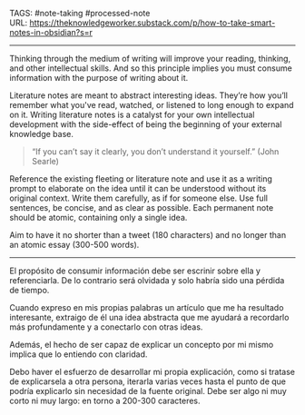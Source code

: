 TAGS: #note-taking #processed-note  
URL: https://theknowledgeworker.substack.com/p/how-to-take-smart-notes-in-obsidian?s=r  

---

Thinking through the medium of writing will improve your reading, thinking, and other intellectual skills. And so this principle implies you must consume information with the purpose of writing about it.

Literature notes are meant to abstract interesting ideas. They’re how you’ll remember what you've read, watched, or listened to long enough to expand on it. Writing literature notes is a catalyst for your own intellectual development with the side-effect of being the beginning of your external knowledge base.

> “If you can’t say it clearly, you don’t understand it yourself.” (John Searle)

Reference the existing fleeting or literature note and use it as a writing prompt to elaborate on the idea until it can be understood without its original context. Write them carefully, as if for someone else. Use full sentences, be concise, and as clear as possible. Each permanent note should be atomic, containing only a single idea.

Aim to have it no shorter than a tweet (180 characters) and no longer than an atomic essay (300-500 words).

---

El propósito de consumir información debe ser escrinir sobre ella y referenciarla. De lo contrario será olvidada y solo habría sido una pérdida de tiempo.

Cuando expreso en mis propias palabras un artículo que me ha resultado interesante, extraigo de él una idea abstracta que me ayudará a recordarlo más profundamente y a conectarlo con otras ideas.

Además, el hecho de ser capaz de explicar un concepto por mi mismo implica que lo entiendo con claridad.

Debo haver el esfuerzo de desarrollar mi propia explicación, como si tratase de explicarsela a otra persona, iterarla varias veces hasta el punto de que podría explicarlo sin necesidad de la fuente original. Debe ser algo ni muy corto ni muy largo: en torno a 200-300 caracteres.

